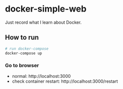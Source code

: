# docker-simple-web

Just record what I learn about Docker.

## How to run

```bash
# run docker-compose
docker-compose up
```

### Go to browser

- normal: http://localhost:3000
- check container restart: http://localhost:3000/restart
